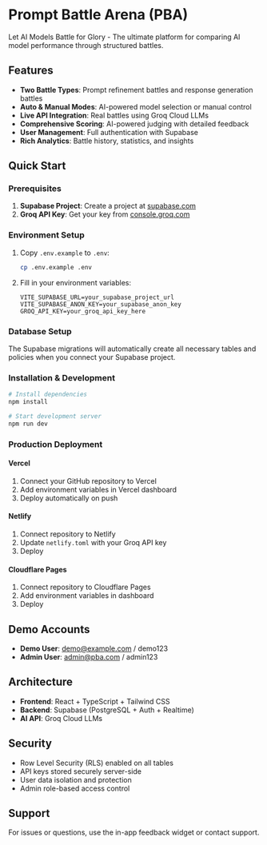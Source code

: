 # Prompt Battle Arena (PBA)

Let AI Models Battle for Glory - The ultimate platform for comparing AI model performance through structured battles.

## Features

- **Two Battle Types**: Prompt refinement battles and response generation battles
- **Auto & Manual Modes**: AI-powered model selection or manual control
- **Live API Integration**: Real battles using Groq Cloud LLMs
- **Comprehensive Scoring**: AI-powered judging with detailed feedback
- **User Management**: Full authentication with Supabase
- **Rich Analytics**: Battle history, statistics, and insights

## Quick Start

### Prerequisites

1. **Supabase Project**: Create a project at [supabase.com](https://supabase.com)
2. **Groq API Key**: Get your key from [console.groq.com](https://console.groq.com)

### Environment Setup

1. Copy `.env.example` to `.env`:
   ```bash
   cp .env.example .env
   ```

2. Fill in your environment variables:
   ```env
   VITE_SUPABASE_URL=your_supabase_project_url
   VITE_SUPABASE_ANON_KEY=your_supabase_anon_key
   GROQ_API_KEY=your_groq_api_key_here
   ```

### Database Setup

The Supabase migrations will automatically create all necessary tables and policies when you connect your Supabase project.

### Installation & Development

```bash
# Install dependencies
npm install

# Start development server
npm run dev
```

### Production Deployment

#### Vercel
1. Connect your GitHub repository to Vercel
2. Add environment variables in Vercel dashboard
3. Deploy automatically on push

#### Netlify
1. Connect repository to Netlify
2. Update `netlify.toml` with your Groq API key
3. Deploy

#### Cloudflare Pages
1. Connect repository to Cloudflare Pages
2. Add environment variables in dashboard
3. Deploy

## Demo Accounts

- **Demo User**: demo@example.com / demo123
- **Admin User**: admin@pba.com / admin123

## Architecture

- **Frontend**: React + TypeScript + Tailwind CSS
- **Backend**: Supabase (PostgreSQL + Auth + Realtime)
- **AI API**: Groq Cloud LLMs

## Security

- Row Level Security (RLS) enabled on all tables
- API keys stored securely server-side
- User data isolation and protection
- Admin role-based access control

## Support

For issues or questions, use the in-app feedback widget or contact support.